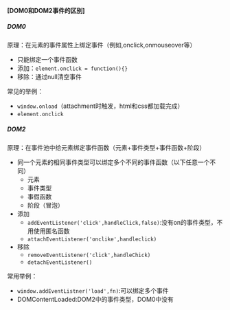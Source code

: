 #### [DOM0和DOM2事件的区别]



##### DOM0

原理：在元素的事件属性上绑定事件（例如,onclick,onmouseover等）

- 只能绑定一个事件函数
- 添加：`element.onclick = function(){}`
- 移除：通过null清空事件

常见的举例：

- `window.onload`（attachment时触发，html和css都加载完成）
- `element.onclick`



##### DOM2

原理：在事件池中给元素绑定事件函数（元素+事件类型+事件函数+阶段）

- 同一个元素的相同事件类型可以绑定多个不同的事件函数（以下任意一个不同）
  - 元素
  - 事件类型
  - 事假函数
  - 阶段（冒泡）
- 添加
  - `addEventListener('click',handleClick,false)`:没有on的事件类型，不用使用匿名函数
  - `attachEventListener('onclike',handleclick)`
- 移除
  - `removeEventListener('click',handleChick)`
  - `detachEventListener()`



常用举例：

- `window.addEventListner('load',fn)`:可以绑定多个事件
- DOMContentLoaded:DOM2中的事件类型，DOM0中没有

